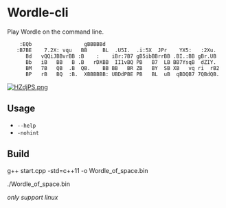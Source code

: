 # Wordle-cli
Play Wordle on the command line.
```
    :EQb                 gBBBBBd                                      
   :B7BE    7.2X: vqu   BB     BL  .U5I.  .i:5X  JPr    YX5:   :2Xu.  
      Bd   vQQiJBBvrBB :B    :    iBr:7B7 gB5ibBBrrBB .BI.:BB gBr.UB  
      Bb   iB   BB   B .B   rDXBB  II1vBQ PB   B7  LB BB7YsqB  dZIY.  
      BM   7B   QB  .B  QB.    BB BB   BR ZB   BY  SB XB   vq ri  rB2 
      BP   rB   BQ  :B.  XBBBBBB: UBDdPBE PB   BL  uB  qBDQB7 7QBdQB. 
```
[![HZdjPS.png](https://s4.ax1x.com/2022/02/04/HZdjPS.png)](https://imgtu.com/i/HZdjPS)
## Usage
- `--help`
- `-nohint`
## Build
g++ start.cpp -std=c++11 -o Wordle_of_space.bin

./Wordle_of_space.bin

*only support linux*
